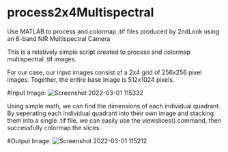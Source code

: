 # process2x4Multispectral
Use MATLAB to process and colormap .tif files produced by 2ndLook using an 8-band NIR Multispectral Camera


This is a relatively simple script created to process and colormap multispectral .tif images.

For our case, our input images consist of a 2x4 grid of 256x256 pixel images. Together, the entire base image is 512x1024 pixels.

#Input Image:
![Screenshot 2022-03-01 115332](https://user-images.githubusercontent.com/44561221/156222324-a5c15396-4f46-4e11-8902-f4253dee71a2.png)


Using simple math, we can find the dimensions of each individual quadrant. By seperating each individual quadrant into their own image and stacking them into a single .tif file,
we can easily use the viewslices() command, then successfully colormap the slices.

#Output Image:
![Screenshot 2022-03-01 115212](https://user-images.githubusercontent.com/44561221/156222121-2ddaa874-7dd6-4eaa-8658-f0d4d7b08a40.png)

